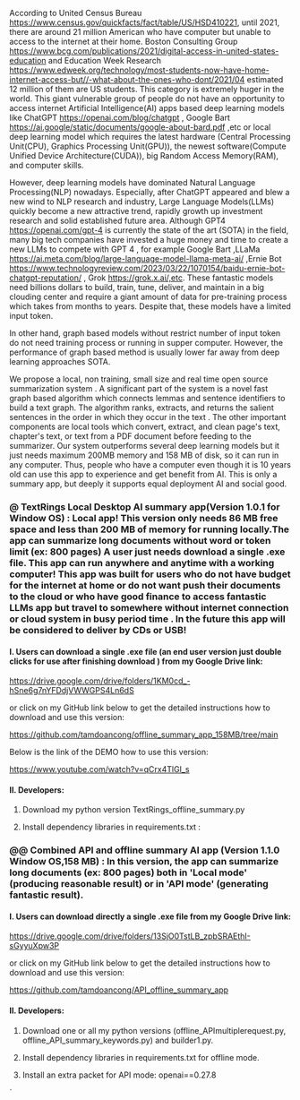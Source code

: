 ﻿According to  United Census Bureau https://www.census.gov/quickfacts/fact/table/US/HSD410221, until 2021, there are around 21 million American who have computer but unable to access to the internet at their home.
Boston Consulting Group https://www.bcg.com/publications/2021/digital-access-in-united-states-education and Education Week Research https://www.edweek.org/technology/most-students-now-have-home-internet-access-but//-what-about-the-ones-who-dont/2021/04 estimated 12 million of them are US students.
This category is extremely huger in the world.
This giant vulnerable group of people do not have an opportunity to access  internet Artificial Intelligence(AI)  apps based deep learning models like ChatGPT https://openai.com/blog/chatgpt , Google Bart https://ai.google/static/documents/google-about-bard.pdf ,etc or  local deep learning model which requires  the latest hardware (Central Processing Unit(CPU), Graphics Processing Unit(GPU)), the newest software(Compute Unified Device Architecture(CUDA)), big Random Access Memory(RAM), and computer skills.

However, deep learning models have dominated Natural Language Processing(NLP) nowadays.
Especially, after ChatGPT appeared and blew a new wind to NLP research and industry, Large Language Models(LLMs) quickly become a new attractive trend, rapidly growth up investment research and solid established future area.
Although GPT4 https://openai.com/gpt-4 is currently the state of the art (SOTA) in the field, many big tech companies have invested a huge money and time to create a new LLMs to compete with GPT 4 , for example Google Bart ,LLaMa https://ai.meta.com/blog/large-language-model-llama-meta-ai/ ,Ernie Bot https://www.technologyreview.com/2023/03/22/1070154/baidu-ernie-bot-chatgpt-reputation/ , Grok https://grok.x.ai/,etc.
These fantastic models need billions dollars to build, train, tune, deliver, and maintain  in a big clouding center and require a giant amount of data for pre-training process which takes from months to years.
Despite that, these models have a limited input token.

In other hand, graph based models without restrict number of input token do not need training process or  running in supper computer.
However, the performance of graph based method is usually lower  far away from  deep learning approaches SOTA.

We propose a local, non training, small size and real time   open source summarization system .
A significant part of the system is a novel fast graph based algorithm which connects lemmas and sentence identifiers to build a text graph.
The algorithm  ranks, extracts, and returns  the salient sentences in the order in which they occur in the text .
The other important components are local tools which convert, extract, and clean page's text, chapter's text, or text from a PDF document before feeding to the summarizer.
Our system outperforms several deep learning models but it just needs maximum 200MB memory and 158 MB of disk, so it  can run in any computer.
Thus, people who have a computer even though it is 10 years old can use this app to experience and get benefit from AI.
This is only a summary app, but deeply it supports equal deployment AI and social good.

### @ TextRings Local Desktop AI summary app(Version 1.0.1 for Window OS) : Local app! This version only needs 86 MB free space and less than 200 MB of memory for running locally.The app can summarize long documents without word or token limit (ex: 800 pages) A user just needs download a single .exe file. This app can run anywhere and anytime with a working computer! This app was built for users who do not have budget for the internet at home or do not want push their documents to the cloud or who  have good finance to access fantastic LLMs app but travel to somewhere without internet connection or cloud system in busy period time . In the future this app will be considered to deliver by CDs or USB!

#### I. Users can download a single .exe file (an end user version just double clicks for use after finishing download ) from my Google Drive link:

https://drive.google.com/drive/folders/1KM0cd_-hSne6g7nYFDdjVWWGPS4Ln6dS

 or  click on my GitHub link below to get the detailed instructions how to download and use this version:

https://github.com/tamdoancong/offline_summary_app_158MB/tree/main

Below  is the link of the DEMO  how to use this version:  

https://www.youtube.com/watch?v=qCrx4TlGI_s

#### II. Developers:

1. Download my python version TextRings_offline_summary.py 

2. Install dependency libraries in requirements.txt :



### @@ Combined API and offline summary AI app (Version 1.1.0 Window OS,158 MB) : In this version, the app can summarize long documents  (ex: 800 pages) both  in 'Local mode' (producing reasonable result) or in 'API mode' (generating fantastic result).

#### I. Users can download directly a single .exe file from my Google Drive link:

https://drive.google.com/drive/folders/13SjO0TstLB_zpbSRAEthI-sGyyuXpw3P

or  click on my GitHub link below to get the detailed instructions how to download and use this version:

https://github.com/tamdoancong/API_offline_summary_app

#### II. Developers:
1. Download one or all my python versions (offline_APImultiplerequest.py, offline_API_summary_keywords.py) and builder1.py.

2. Install dependency libraries in requirements.txt for offline mode.

3. Install  an extra packet for API mode:
    openai==0.27.8
    


`